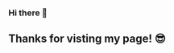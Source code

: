 ### Hi there 👋
## Thanks for visting my page! 😎

<!--
**khos7990/khos7990** is a ✨ _special_ ✨ repository because its `README.md` (this file) appears on your GitHub profile.

Here are some ideas to get you started:

- 🔭 I’m currently working on a MERN Stack Web Application.


- 🌱 I’m currently learning React Native as well as TypeScript.


- 👯 I’m looking to collaborate on open source projects !


-->
